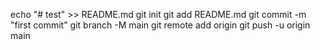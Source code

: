echo "# test" >> README.md
git init
git add README.md
git commit -m "first commit"
git branch -M main
git remote add origin
git push -u origin main
